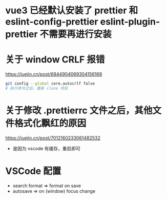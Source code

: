 # vue3 已经默认安装了 prettier 和 eslint-config-prettier eslint-plugin-prettier 不需要再进行安装

# 关于 window CRLF 报错

https://juejin.cn/post/6844904069304156168

```bash
git config --global core.autocrlf false
# 执行命令之后，重新 clone 项目
```

# 关于修改 .prettierrc 文件之后，其他文件格式化飘红的原因

https://juejin.cn/post/7012160233061482532

- 是因为 vscode 有缓存，重启即可

# VSCode 配置

- search format => format on save
- autosave => on (window) focus change
